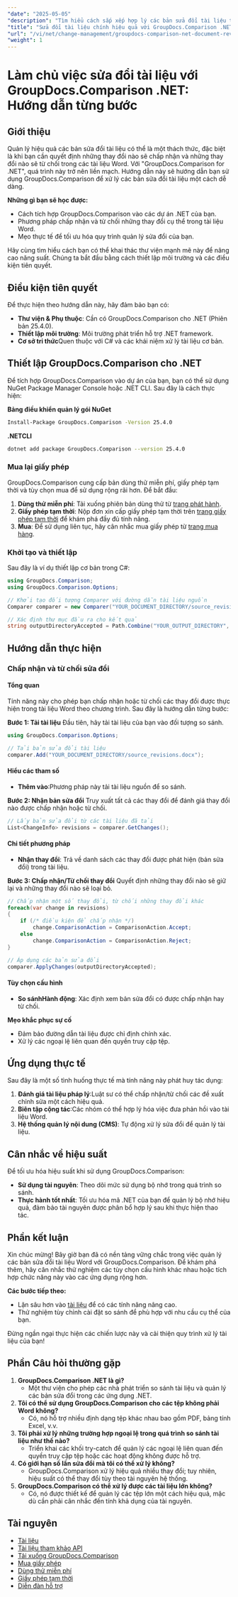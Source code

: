 ```yaml
---
"date": "2025-05-05"
"description": "Tìm hiểu cách sắp xếp hợp lý các bản sửa đổi tài liệu trong Word bằng GroupDocs.Comparison cho .NET. Khám phá các phương pháp chấp nhận hoặc từ chối thay đổi một cách dễ dàng."
"title": "Sửa đổi tài liệu chính hiệu quả với GroupDocs.Comparison .NET&#58; Hướng dẫn toàn diện"
"url": "/vi/net/change-management/groupdocs-comparison-net-document-revisions-guide/"
"weight": 1
---
```


# Làm chủ việc sửa đổi tài liệu với GroupDocs.Comparison .NET: Hướng dẫn từng bước

## Giới thiệu
Quản lý hiệu quả các bản sửa đổi tài liệu có thể là một thách thức, đặc biệt là khi bạn cần quyết định những thay đổi nào sẽ chấp nhận và những thay đổi nào sẽ từ chối trong các tài liệu Word. Với "GroupDocs.Comparison for .NET", quá trình này trở nên liền mạch. Hướng dẫn này sẽ hướng dẫn bạn sử dụng GroupDocs.Comparison để xử lý các bản sửa đổi tài liệu một cách dễ dàng.

**Những gì bạn sẽ học được:**
- Cách tích hợp GroupDocs.Comparison vào các dự án .NET của bạn.
- Phương pháp chấp nhận và từ chối những thay đổi cụ thể trong tài liệu Word.
- Mẹo thực tế để tối ưu hóa quy trình quản lý sửa đổi của bạn.

Hãy cùng tìm hiểu cách bạn có thể khai thác thư viện mạnh mẽ này để nâng cao năng suất. Chúng ta bắt đầu bằng cách thiết lập môi trường và các điều kiện tiên quyết.

## Điều kiện tiên quyết
Để thực hiện theo hướng dẫn này, hãy đảm bảo bạn có:
- **Thư viện & Phụ thuộc**: Cần có GroupDocs.Comparison cho .NET (Phiên bản 25.4.0).
- **Thiết lập môi trường**: Môi trường phát triển hỗ trợ .NET framework.
- **Cơ sở tri thức**Quen thuộc với C# và các khái niệm xử lý tài liệu cơ bản.

## Thiết lập GroupDocs.Comparison cho .NET
Để tích hợp GroupDocs.Comparison vào dự án của bạn, bạn có thể sử dụng NuGet Package Manager Console hoặc .NET CLI. Sau đây là cách thực hiện:

**Bảng điều khiển quản lý gói NuGet**
```bash
Install-Package GroupDocs.Comparison -Version 25.4.0
```

**.NETCLI**
```bash
dotnet add package GroupDocs.Comparison --version 25.4.0
```

### Mua lại giấy phép
GroupDocs.Comparison cung cấp bản dùng thử miễn phí, giấy phép tạm thời và tùy chọn mua để sử dụng rộng rãi hơn. Để bắt đầu:
1. **Dùng thử miễn phí**: Tải xuống phiên bản dùng thử từ [trang phát hành](https://releases.groupdocs.com/comparison/net/).
2. **Giấy phép tạm thời**: Nộp đơn xin cấp giấy phép tạm thời trên [trang giấy phép tạm thời](https://purchase.groupdocs.com/temporary-license/) để khám phá đầy đủ tính năng.
3. **Mua**: Để sử dụng liên tục, hãy cân nhắc mua giấy phép từ [trang mua hàng](https://purchase.groupdocs.com/buy).

### Khởi tạo và thiết lập
Sau đây là ví dụ thiết lập cơ bản trong C#:
```csharp
using GroupDocs.Comparison;
using GroupDocs.Comparison.Options;

// Khởi tạo đối tượng Comparer với đường dẫn tài liệu nguồn
Comparer comparer = new Comparer("YOUR_DOCUMENT_DIRECTORY/source_revisions.docx");

// Xác định thư mục đầu ra cho kết quả
string outputDirectoryAccepted = Path.Combine("YOUR_OUTPUT_DIRECTORY", "accepted_changes.docx");
```

## Hướng dẫn thực hiện
### Chấp nhận và từ chối sửa đổi
#### Tổng quan
Tính năng này cho phép bạn chấp nhận hoặc từ chối các thay đổi được thực hiện trong tài liệu Word theo chương trình. Sau đây là hướng dẫn từng bước:

**Bước 1: Tải tài liệu**
Đầu tiên, hãy tải tài liệu của bạn vào đối tượng so sánh.
```csharp
using GroupDocs.Comparison.Options;

// Tải bản sửa đổi tài liệu
comparer.Add("YOUR_DOCUMENT_DIRECTORY/source_revisions.docx");
```

#### Hiểu các tham số
- **Thêm vào**:Phương pháp này tải tài liệu nguồn để so sánh.

**Bước 2: Nhận bản sửa đổi**
Truy xuất tất cả các thay đổi để đánh giá thay đổi nào được chấp nhận hoặc từ chối.
```csharp
// Lấy bản sửa đổi từ các tài liệu đã tải
List<ChangeInfo> revisions = comparer.GetChanges();
```

#### Chi tiết phương pháp
- **Nhận thay đổi**: Trả về danh sách các thay đổi được phát hiện (bản sửa đổi) trong tài liệu.

**Bước 3: Chấp nhận/Từ chối thay đổi**
Quyết định những thay đổi nào sẽ giữ lại và những thay đổi nào sẽ loại bỏ.
```csharp
// Chấp nhận một số thay đổi, từ chối những thay đổi khác
foreach(var change in revisions)
{
    if (/* điều kiện để chấp nhận */)
        change.ComparisonAction = ComparisonAction.Accept;
    else
        change.ComparisonAction = ComparisonAction.Reject;
}

// Áp dụng các bản sửa đổi
comparer.ApplyChanges(outputDirectoryAccepted);
```

#### Tùy chọn cấu hình
- **So sánhHành động**: Xác định xem bản sửa đổi có được chấp nhận hay từ chối.

**Mẹo khắc phục sự cố**
- Đảm bảo đường dẫn tài liệu được chỉ định chính xác.
- Xử lý các ngoại lệ liên quan đến quyền truy cập tệp.

## Ứng dụng thực tế
Sau đây là một số tình huống thực tế mà tính năng này phát huy tác dụng:
1. **Đánh giá tài liệu pháp lý**:Luật sư có thể chấp nhận/từ chối các đề xuất chỉnh sửa một cách hiệu quả.
2. **Biên tập cộng tác**:Các nhóm có thể hợp lý hóa việc đưa phản hồi vào tài liệu Word.
3. **Hệ thống quản lý nội dung (CMS)**: Tự động xử lý sửa đổi để quản lý tài liệu.

## Cân nhắc về hiệu suất
Để tối ưu hóa hiệu suất khi sử dụng GroupDocs.Comparison:
- **Sử dụng tài nguyên**: Theo dõi mức sử dụng bộ nhớ trong quá trình so sánh.
- **Thực hành tốt nhất**: Tối ưu hóa mã .NET của bạn để quản lý bộ nhớ hiệu quả, đảm bảo tài nguyên được phân bổ hợp lý sau khi thực hiện thao tác.

## Phần kết luận
Xin chúc mừng! Bây giờ bạn đã có nền tảng vững chắc trong việc quản lý các bản sửa đổi tài liệu Word với GroupDocs.Comparison. Để khám phá thêm, hãy cân nhắc thử nghiệm các tùy chọn cấu hình khác nhau hoặc tích hợp chức năng này vào các ứng dụng rộng hơn.

**Các bước tiếp theo:**
- Lặn sâu hơn vào [tài liệu](https://docs.groupdocs.com/comparison/net/) để có các tính năng nâng cao.
- Thử nghiệm tùy chỉnh cài đặt so sánh để phù hợp với nhu cầu cụ thể của bạn.

Đừng ngần ngại thực hiện các chiến lược này và cải thiện quy trình xử lý tài liệu của bạn!

## Phần Câu hỏi thường gặp
1. **GroupDocs.Comparison .NET là gì?**
   - Một thư viện cho phép các nhà phát triển so sánh tài liệu và quản lý các bản sửa đổi trong các ứng dụng .NET.
2. **Tôi có thể sử dụng GroupDocs.Comparison cho các tệp không phải Word không?**
   - Có, nó hỗ trợ nhiều định dạng tệp khác nhau bao gồm PDF, bảng tính Excel, v.v.
3. **Tôi phải xử lý những trường hợp ngoại lệ trong quá trình so sánh tài liệu như thế nào?**
   - Triển khai các khối try-catch để quản lý các ngoại lệ liên quan đến quyền truy cập tệp hoặc các hoạt động không được hỗ trợ.
4. **Có giới hạn số lần sửa đổi mà tôi có thể xử lý không?**
   - GroupDocs.Comparison xử lý hiệu quả nhiều thay đổi; tuy nhiên, hiệu suất có thể thay đổi tùy theo tài nguyên hệ thống.
5. **GroupDocs.Comparison có thể xử lý được các tài liệu lớn không?**
   - Có, nó được thiết kế để quản lý các tệp lớn một cách hiệu quả, mặc dù cần phải cân nhắc đến tính khả dụng của tài nguyên.

## Tài nguyên
- [Tài liệu](https://docs.groupdocs.com/comparison/net/)
- [Tài liệu tham khảo API](https://reference.groupdocs.com/comparison/net/)
- [Tải xuống GroupDocs.Comparison](https://releases.groupdocs.com/comparison/net/)
- [Mua giấy phép](https://purchase.groupdocs.com/buy)
- [Dùng thử miễn phí](https://releases.groupdocs.com/comparison/net/)
- [Giấy phép tạm thời](https://purchase.groupdocs.com/temporary-license/)
- [Diễn đàn hỗ trợ](https://forum.groupdocs.com/c/comparison/)
